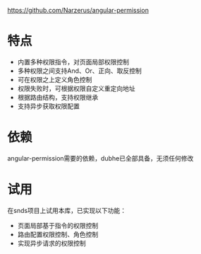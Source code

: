 https://github.com/Narzerus/angular-permission

# 特点

* 内置多种权限指令，对页面局部权限控制
* 多种权限之间支持And、Or、正向、取反控制
* 可在权限之上定义角色控制
* 权限失败时，可根据权限自定义重定向地址
* 根据路由结构，支持权限继承
* 支持异步获取权限配置

# 依赖

angular-permission需要的依赖，dubhe已全部具备，无须任何修改

# 试用

在snds项目上试用本库，已实现以下功能：

* 页面局部基于指令的权限控制
* 路由配置权限控制、角色控制
* 实现异步请求的权限控制
